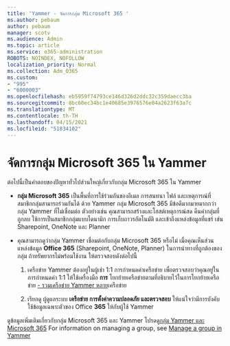 ```yaml
---
title: 'Yammer - จัดการกลุ่ม Microsoft 365 '
ms.author: pebaum
author: pebaum
manager: scotv
ms.audience: Admin
ms.topic: article
ms.service: o365-administration
ROBOTS: NOINDEX, NOFOLLOW
localization_priority: Normal
ms.collection: Adm_O365
ms.custom:
- "995"
- "6000003"
ms.openlocfilehash: eb5959f74793ce146d326d2ddc32c359daecc3ba
ms.sourcegitcommit: 8bc60ec34bc1e40685e3976576e04a2623f63a7c
ms.translationtype: MT
ms.contentlocale: th-TH
ms.lasthandoff: 04/15/2021
ms.locfileid: "51834102"
---
```

# <a name="manage-microsoft-365-groups-in-yammer"></a>จัดการกลุ่ม Microsoft 365 ใน Yammer

ต่อไปนี้เป็นคําตอบของปัญหาทั่วไปส่วนใหญ่เกี่ยวกับกลุ่ม Microsoft 365 ใน Yammer

* **กลุ่ม Microsoft 365** เป็นพื้นที่การใช้ร่วมกันของอีเมล การสนทนา ไฟล์ และเหตุการณ์ที่สมาชิกกลุ่มสามารถร่วมกันได้ ด้วย Yammer กลุ่ม Microsoft 365 มีข้อดีมากมายมากกว่ากลุ่ม Yammer ที่ไม่เชื่อมต่อ ตัวอย่างเช่น คุณสามารถสร้างและโฮสต์เหตุการณ์สด คืนค่ากลุ่มที่ถูกลบ ใช้การเป็นสมาชิกกลุ่มแบบไดนามิก การเก็บถาวรอัตโนมัติ และเข้าถึงแหล่งข้อมูลที่แชร์ เช่น Sharepoint, OneNote และ Planner

* คุณสามารถดูว่ากลุ่ม Yammer เชื่อมต่อกับกลุ่ม Microsoft 365 หรือไม่ เมื่อคุณเห็นส่วน แหล่งข้อมูล **Office 365** (Sharepoint, OneNote, Planner) ในการนําทางที่ถูกต้องของกลุ่ม ถ้าทรัพยากรไม่พร้อมใช้งาน ให้ตรวจสอบดังต่อไปนี้

  1. เครือข่าย Yammer ต้องอยู่ในผู้เช่า 1:1 การกําหนดค่าเครือข่าย เพื่อตรวจสอบว่าคุณอยู่ในการกําหนดค่า 1:1 ให้ใช้เครื่องมือ **การ** โยกย้ายเครือข่ายตามที่อธิบายไว้ในการโยกย้ายเครือข่าย [- รวมเครือข่าย Yammer หลาย](https://docs.microsoft.com/yammer/configure-your-yammer-network/consolidate-multiple-yammer-networks)เครือข่าย

  2. เรียกดู ผู้ดูแลระบบ **เครือข่าย การตั้งค่าความปลอดภัย และตรวจสอบ** ให้แน่ใจว่ามีการบังคับใช้ข้อมูลเฉพาะตัวของ Office **365** ให้กับผู้ใช้ Yammer

ดูข้อมูลเพิ่มเติมเกี่ยวกับกลุ่ม Microsoft 365 และ Yammer โปรดดู[กลุ่ม Yammer และ Microsoft 365](https://docs.microsoft.com/yammer/manage-yammer-groups/yammer-and-office-365-groups) For information on managing a group, see [Manage a group in Yammer](https://support.office.com/article/Manage-a-group-in-Yammer-6e05c6d6-5548-4c88-89cd-e6757a514ef2)
